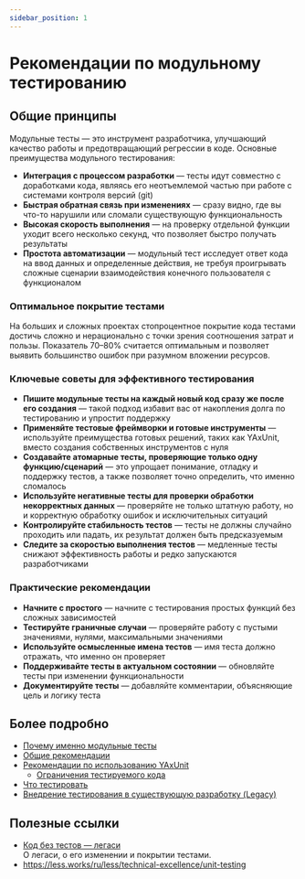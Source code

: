 ```yaml
---
sidebar_position: 1
---
```


# Рекомендации по модульному тестированию

## Общие принципы

Модульные тесты — это инструмент разработчика, улучшающий качество работы и предотвращающий регрессии в коде. Основные преимущества модульного тестирования:

* **Интеграция с процессом разработки** — тесты идут совместно с доработками кода, являясь его неотъемлемой частью при работе с системами контроля версий (git)
* **Быстрая обратная связь при изменениях** — сразу видно, где вы что-то нарушили или сломали существующую функциональность
* **Высокая скорость выполнения** — на проверку отдельной функции уходит всего несколько секунд, что позволяет быстро получать результаты
* **Простота автоматизации** — модульный тест исследует ответ кода на ввод данных и определенные действия, не требуя проигрывать сложные сценарии взаимодействия конечного пользователя с функционалом

### Оптимальное покрытие тестами

На больших и сложных проектах стопроцентное покрытие кода тестами достичь сложно и нерационально с точки зрения соотношения затрат и пользы. Показатель 70–80% считается оптимальным и позволяет выявить большинство ошибок при разумном вложении ресурсов.

### Ключевые советы для эффективного тестирования

* **Пишите модульные тесты на каждый новый код сразу же после его создания** — такой подход избавит вас от накопления долга по тестированию и упростит поддержку
* **Применяйте тестовые фреймворки и готовые инструменты** — используйте преимущества готовых решений, таких как YAxUnit, вместо создания собственных инструментов с нуля
* **Создавайте атомарные тесты, проверяющие только одну функцию/сценарий** — это упрощает понимание, отладку и поддержку тестов, а также позволяет точно определить, что именно сломалось
* **Используйте негативные тесты для проверки обработки некорректных данных** — проверяйте не только штатную работу, но и корректную обработку ошибок и исключительных ситуаций
* **Контролируйте стабильность тестов** — тесты не должны случайно проходить или падать, их результат должен быть предсказуемым
* **Следите за скоростью выполнения тестов** — медленные тесты снижают эффективность работы и редко запускаются разработчиками

### Практические рекомендации

* **Начните с простого** — начните с тестирования простых функций без сложных зависимостей
* **Тестируйте граничные случаи** — проверяйте работу с пустыми значениями, нулями, максимальными значениями
* **Используйте осмысленные имена тестов** — имя теста должно отражать, что именно он проверяет
* **Поддерживайте тесты в актуальном состоянии** — обновляйте тесты при изменении функциональности
* **Документируйте тесты** — добавляйте комментарии, объясняющие цель и логику теста

## Более подробно

* [Почему именно модульные тесты](why-xunit)
* [Общие рекомендации](common-recommendations)
* [Рекомендации по использованию YAxUnit](yaxunit)
    * [Ограничения тестируемого кода](yaxunit/avaliable-code)
* [Что тестировать](what-to-test)
* [Внедрение тестирования в существующую разработку (Legacy)](legacy)

## Полезные ссылки

* [Код без тестов — легаси](https://habr.com/ru/companies/dododev/articles/544110/)  
  О легаси, о его изменении и покрытии тестами.
* https://less.works/ru/less/technical-excellence/unit-testing